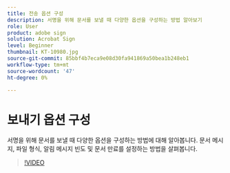 ```yaml
---
title: 전송 옵션 구성
description: 서명을 위해 문서를 보낼 때 다양한 옵션을 구성하는 방법 알아보기
role: User
product: adobe sign
solution: Acrobat Sign
level: Beginner
thumbnail: KT-10980.jpg
source-git-commit: 85bbf4b7eca9e08d30fa941869a50bea1b248eb1
workflow-type: tm+mt
source-wordcount: '47'
ht-degree: 0%

---
```


# 보내기 옵션 구성

서명을 위해 문서를 보낼 때 다양한 옵션을 구성하는 방법에 대해 알아봅니다. 문서 메시지, 파일 형식, 알림 메시지 빈도 및 문서 만료를 설정하는 방법을 살펴봅니다.

>[!VIDEO](https://video.tv.adobe.com/v/346675?hidetitle=true)
